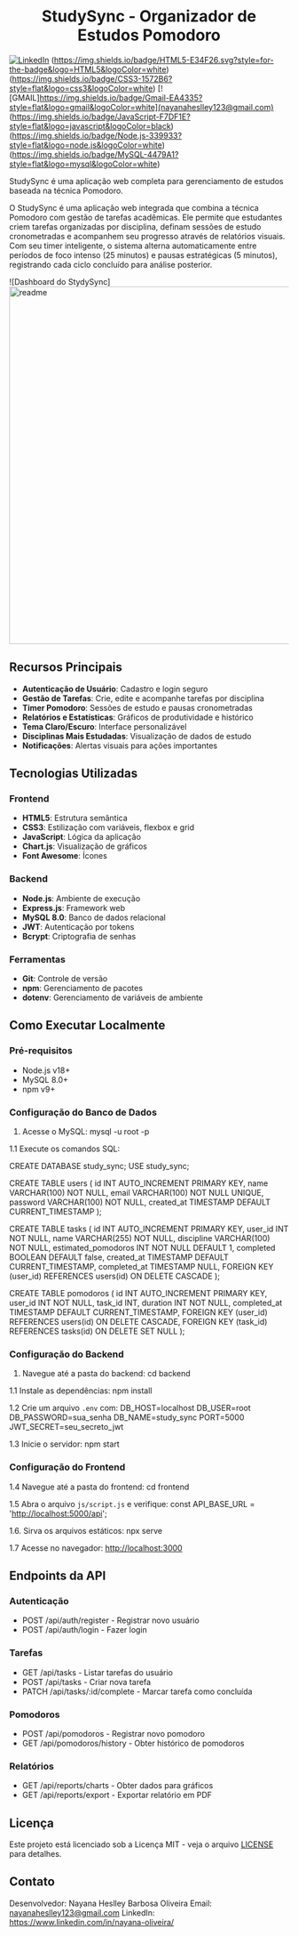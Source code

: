 <h1 align="center"> StudySync - Organizador de Estudos Pomodoro </h1> 

[![LinkedIn](https://img.shields.io/badge/LinkedIn-0077B5?style=for-the-badge&logo=linkedin&logoColor=white)](https://www.linkedin.com/in/nayana-oliveira/)
(https://img.shields.io/badge/HTML5-E34F26.svg?style=for-the-badge&logo=HTML5&logoColor=white)
(https://img.shields.io/badge/CSS3-1572B6?style=flat&logo=css3&logoColor=white)
[![GMAIL]https://img.shields.io/badge/Gmail-EA4335?style=flat&logo=gmail&logoColor=white](nayanaheslley123@gmail.com)
(https://img.shields.io/badge/JavaScript-F7DF1E?style=flat&logo=javascript&logoColor=black)
(https://img.shields.io/badge/Node.js-339933?style=flat&logo=node.js&logoColor=white)
(https://img.shields.io/badge/MySQL-4479A1?style=flat&logo=mysql&logoColor=white)

StudySync é uma aplicação web completa para gerenciamento de estudos baseada na técnica Pomodoro.

O StudySync é uma aplicação web integrada que combina a técnica Pomodoro com gestão de tarefas acadêmicas. Ele permite que estudantes criem tarefas organizadas por disciplina, definam sessões de estudo cronometradas e acompanhem seu progresso através de relatórios visuais. Com seu timer inteligente, o sistema alterna automaticamente entre períodos de foco intenso (25 minutos) e pausas estratégicas (5 minutos), registrando cada ciclo concluído para análise posterior.

![Dashboard do StydySync]<img width="1349" height="643" alt="readme" src="https://github.com/user-attachments/assets/d873cfa8-9f42-41fd-b7b1-586c99ee7821" />


## Recursos Principais

- **Autenticação de Usuário**: Cadastro e login seguro
- **Gestão de Tarefas**: Crie, edite e acompanhe tarefas por disciplina
- **Timer Pomodoro**: Sessões de estudo e pausas cronometradas
- **Relatórios e Estatísticas**: Gráficos de produtividade e histórico
- **Tema Claro/Escuro**: Interface personalizável
- **Disciplinas Mais Estudadas**: Visualização de dados de estudo
- **Notificações**: Alertas visuais para ações importantes

## Tecnologias Utilizadas

### Frontend

- **HTML5**: Estrutura semântica
- **CSS3**: Estilização com variáveis, flexbox e grid
- **JavaScript**: Lógica da aplicação
- **Chart.js**: Visualização de gráficos
- **Font Awesome**: Ícones

### Backend

- **Node.js**: Ambiente de execução
- **Express.js**: Framework web
- **MySQL 8.0**: Banco de dados relacional
- **JWT**: Autenticação por tokens
- **Bcrypt**: Criptografia de senhas

### Ferramentas

- **Git**: Controle de versão
- **npm**: Gerenciamento de pacotes
- **dotenv**: Gerenciamento de variáveis de ambiente

## Como Executar Localmente

### Pré-requisitos

- Node.js v18+
- MySQL 8.0+
- npm v9+

### Configuração do Banco de Dados

1. Acesse o MySQL:
mysql -u root -p

1.1 Execute os comandos SQL:

CREATE DATABASE study_sync;
USE study_sync;

CREATE TABLE users (
  id INT AUTO_INCREMENT PRIMARY KEY,
  name VARCHAR(100) NOT NULL,
  email VARCHAR(100) NOT NULL UNIQUE,
  password VARCHAR(100) NOT NULL,
  created_at TIMESTAMP DEFAULT CURRENT_TIMESTAMP
);

CREATE TABLE tasks (
  id INT AUTO_INCREMENT PRIMARY KEY,
  user_id INT NOT NULL,
  name VARCHAR(255) NOT NULL,
  discipline VARCHAR(100) NOT NULL,
  estimated_pomodoros INT NOT NULL DEFAULT 1,
  completed BOOLEAN DEFAULT false,
  created_at TIMESTAMP DEFAULT CURRENT_TIMESTAMP,
  completed_at TIMESTAMP NULL,
  FOREIGN KEY (user_id) REFERENCES users(id) ON DELETE CASCADE
);

CREATE TABLE pomodoros (
  id INT AUTO_INCREMENT PRIMARY KEY,
  user_id INT NOT NULL,
  task_id INT,
  duration INT NOT NULL,
  completed_at TIMESTAMP DEFAULT CURRENT_TIMESTAMP,
  FOREIGN KEY (user_id) REFERENCES users(id) ON DELETE CASCADE,
  FOREIGN KEY (task_id) REFERENCES tasks(id) ON DELETE SET NULL
);

### Configuração do Backend

1. Navegue até a pasta do backend:
cd backend


1.1 Instale as dependências:
npm install

1.2 Crie um arquivo `.env` com:
DB_HOST=localhost
DB_USER=root
DB_PASSWORD=sua_senha
DB_NAME=study_sync
PORT=5000
JWT_SECRET=seu_secreto_jwt

1.3 Inicie o servidor:
npm start

### Configuração do Frontend

1.4 Navegue até a pasta do frontend:
cd frontend

1.5 Abra o arquivo `js/script.js` e verifique:
const API_BASE_URL = '<http://localhost:5000/api>';

1.6. Sirva os arquivos estáticos:
npx serve

1.7 Acesse no navegador:
<http://localhost:3000>

## Endpoints da API

### Autenticação
- POST /api/auth/register - Registrar novo usuário
- POST /api/auth/login - Fazer login

### Tarefas

- GET /api/tasks - Listar tarefas do usuário
- POST /api/tasks - Criar nova tarefa
- PATCH /api/tasks/:id/complete - Marcar tarefa como concluída

### Pomodoros

- POST /api/pomodoros - Registrar novo pomodoro
- GET /api/pomodoros/history - Obter histórico de pomodoros

### Relatórios

- GET /api/reports/charts - Obter dados para gráficos
- GET /api/reports/export - Exportar relatório em PDF

## Licença

Este projeto está licenciado sob a Licença MIT - veja o arquivo [LICENSE](https://www.notion.so/LICENSE) para detalhes.

## Contato

Desenvolvedor: Nayana Heslley Barbosa Oliveira
Email: nayanaheslley123@gmail.com
LinkedIn: https://www.linkedin.com/in/nayana-oliveira/
